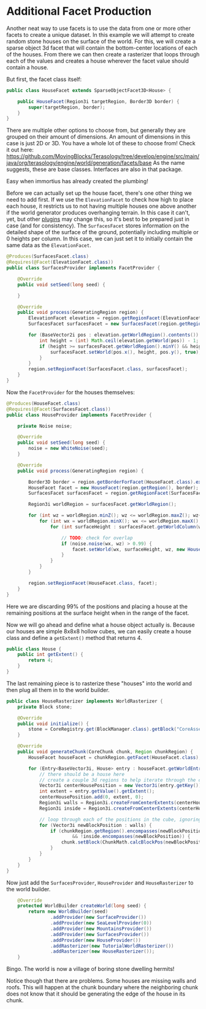 # Additional Facet Production

Another neat way to use facets is to use the data from one or more other facets to create a unique dataset.  In this example we will attempt to create random stone houses on the surface of the world.  For this,  we will create a sparse object 3d facet that will contain the bottom-center locations of each of the houses.  From there we can then create a rasterizer that loops through each of the values and creates a house wherever the facet value should contain a house.

But first,  the facet class itself:

```java
public class HouseFacet extends SparseObjectFacet3D<House> {

    public HouseFacet(Region3i targetRegion, Border3D border) {
        super(targetRegion, border);
    }
}
```

There are multiple other options to choose from, but generally they are grouped on their amount of dimensions.
An amount of dimensions in this case is just 2D or 3D. You have a whole lot of these to choose from!
Check it out here: https://github.com/MovingBlocks/Terasology/tree/develop/engine/src/main/java/org/terasology/engine/world/generation/facets/base
As the name suggests, these are base classes. Interfaces are also in that package.


Easy when immortius has already created the plumbing!  

Before we can actually set up the house facet, there's one other thing we need to add first. If we use the ```ElevationFacet``` to check how high to place each house, it restricts us to not having multiple houses one above another if the world generator produces overhanging terrain. In this case it can't, yet, but other [plugins](https://github.com/Terasology/TutorialWorldGeneration/wiki/Plugins) may change this, so it's best to be prepared just in case (and for consistency). The ```SurfacesFacet``` stores information on the detailed shape of the surface of the ground, potentially including multiple or 0 heights per column. In this case, we can just set it to initially contain the same data as the ```ElevationFacet```.

```java
@Produces(SurfacesFacet.class)
@Requires(@Facet(ElevationFacet.class))
public class SurfacesProvider implements FacetProvider {

    @Override
    public void setSeed(long seed) {

    }

    @Override
    public void process(GeneratingRegion region) {
        ElevationFacet elevation = region.getRegionFacet(ElevationFacet.class);
        SurfacesFacet surfacesFacet = new SurfacesFacet(region.getRegion(), region.getBorderForFacet(SurfacesFacet.class));

        for (BaseVector2i pos : elevation.getWorldRegion().contents()) {
            int height = (int) Math.ceil(elevation.getWorld(pos)) - 1;
            if (height >= surfacesFacet.getWorldRegion().minY() && height <= surfacesFacet.getWorldRegion().maxY()) {
                surfacesFacet.setWorld(pos.x(), height, pos.y(), true);
            }
        }
        region.setRegionFacet(SurfacesFacet.class, surfacesFacet);
    }
}
```

Now the ```FacetProvider``` for the houses themselves:

```java
@Produces(HouseFacet.class)
@Requires(@Facet(SurfacesFacet.class))
public class HouseProvider implements FacetProvider {

    private Noise noise;

    @Override
    public void setSeed(long seed) {
        noise = new WhiteNoise(seed);
    }

    @Override
    public void process(GeneratingRegion region) {

        Border3D border = region.getBorderForFacet(HouseFacet.class).extendBy(0, 8, 4);
        HouseFacet facet = new HouseFacet(region.getRegion(), border);
        SurfacesFacet surfacesFacet = region.getRegionFacet(SurfacesFacet.class);

        Region3i worldRegion = surfacesFacet.getWorldRegion();

        for (int wz = worldRegion.minZ(); wz <= worldRegion.maxZ(); wz++) {
            for (int wx = worldRegion.minX(); wx <= worldRegion.maxX(); wx++) {
                for (int surfaceHeight : surfacesFacet.getWorldColumn(wx, wz)) {

                    // TODO: check for overlap
                    if (noise.noise(wx, wz) > 0.99) {
                        facet.setWorld(wx, surfaceHeight, wz, new House());
                    }
                }
            }
        }

        region.setRegionFacet(HouseFacet.class, facet);
    }
}
```

Here we are discarding 99% of the positions and placing a house at the remaining positions at the surface height when in the range of the facet.

Now we will go ahead and define what a house object actually is. Because our houses are simple 8x8x8 hollow cubes, we can easily create a house class and define a `getExtent()` method that returns 4.

```java
public class House {
    public int getExtent() {
        return 4;
    }
}
```

The last remaining piece is to rasterize these "houses" into the world and then plug all them in to the world builder.

```java
public class HouseRasterizer implements WorldRasterizer {
    private Block stone;

    @Override
    public void initialize() {
        stone = CoreRegistry.get(BlockManager.class).getBlock("CoreAssets:Stone");
    }

    @Override
    public void generateChunk(CoreChunk chunk, Region chunkRegion) {
        HouseFacet houseFacet = chunkRegion.getFacet(HouseFacet.class);

        for (Entry<BaseVector3i, House> entry : houseFacet.getWorldEntries().entrySet()) {
            // there should be a house here
            // create a couple 3d regions to help iterate through the cube shape, inside and out
            Vector3i centerHousePosition = new Vector3i(entry.getKey());
            int extent = entry.getValue().getExtent();
            centerHousePosition.add(0, extent, 0);
            Region3i walls = Region3i.createFromCenterExtents(centerHousePosition, extent);
            Region3i inside = Region3i.createFromCenterExtents(centerHousePosition, extent - 1);

            // loop through each of the positions in the cube, ignoring the inside
            for (Vector3i newBlockPosition : walls) {
                if (chunkRegion.getRegion().encompasses(newBlockPosition)
                        && !inside.encompasses(newBlockPosition)) {
                    chunk.setBlock(ChunkMath.calcBlockPos(newBlockPosition), stone);
                }
            }
        }
    }
}
```

Now just add the `SurfacesProvider`, `HouseProvider` and `HouseRasterizer` to the world builder.

```java
    @Override
    protected WorldBuilder createWorld(long seed) {
        return new WorldBuilder(seed)
                .addProvider(new SurfaceProvider())
                .addProvider(new SeaLevelProvider(0))
                .addProvider(new MountainsProvider())
                .addProvider(new SurfacesProvider())
                .addProvider(new HouseProvider())
                .addRasterizer(new TutorialWorldRasterizer())
                .addRasterizer(new HouseRasterizer());
    }
```

Bingo.  The world is now a village of boring stone dwelling hermits!

<fig src="/_media/img/additional-facet-production-1.png" alt="additional house facet 1"></fig>
<fig src="/_media/img/additional-facet-production-2.png" alt="additional house facet 2"></fig>

Notice though that there are problems. Some houses are missing walls and roofs. 
This will happen at the chunk boundary where the neighboring chunk does not know that it should be generating the edge of the house in its chunk.

